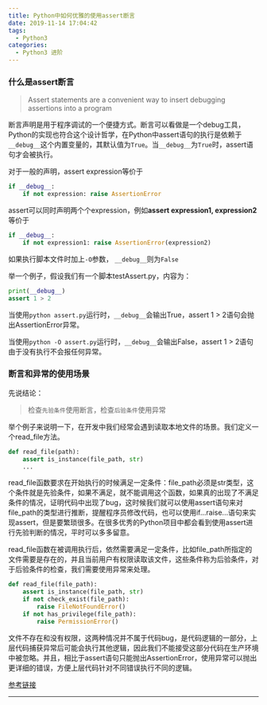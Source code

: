 ```yaml
---
title: Python中如何优雅的使用assert断言
date: 2019-11-14 17:04:42
tags:
  - Python3
categories:
  - Python3 进阶
---
```


### 什么是assert断言

> Assert statements are a convenient way to insert debugging assertions into a program

断言声明是用于程序调试的一个便捷方式。断言可以看做是一个debug工具，Python的实现也符合这个设计哲学，在Python中assert语句的执行是依赖于`__debug__`这个内置变量的，其默认值为`True`。当`__debug__`为`True`时，assert语句才会被执行。

对于一般的声明，assert expression等价于
```Python
if __debug__:
    if not expression: raise AssertionError
```
assert可以同时声明两个个expression，例如**assert expression1, expression2**等价于
```Python
if __debug__:
    if not expression1: raise AssertionError(expression2)
```
如果执行脚本文件时加上`-O`参数， `__debug__`则为`False`

举一个例子，假设我们有一个脚本testAssert.py，内容为：
```Python
print(__debug__)
assert 1 > 2
```
<!-- more -->

当使用`python assert.py`运行时，`__debug__`会输出True，assert 1 > 2语句会抛出AssertionError异常。

当使用`python -O assert.py`运行时，`__debug__`会输出False，assert 1 > 2语句由于没有执行不会报任何异常。


### 断言和异常的使用场景

先说结论：

> 检查`先验条件`使用断言，检查`后验条件`使用异常

举个例子来说明一下，在开发中我们经常会遇到读取本地文件的场景。我们定义一个read_file方法。

```python
def read_file(path):
    assert is_instance(file_path, str)
    ...
```
read_file函数要求在开始执行的时候满足一定条件：file_path必须是str类型，这个条件就是先验条件，如果不满足，就不能调用这个函数，如果真的出现了不满足条件的情况，证明代码中出现了bug，这时候我们就可以使用assert语句来对file_path的类型进行推断，提醒程序员修改代码，也可以使用if...raise...语句来实现assert，但是要繁琐很多。在很多优秀的Python项目中都会看到使用assert进行先验判断的情况，平时可以多多留意。

read_file函数在被调用执行后，依然需要满足一定条件，比如file_path所指定的文件需要是存在的，并且当前用户有权限读取该文件，这些条件称为后验条件，对于后验条件的检查，我们需要使用异常来处理。

```python
def read_file(file_path):
    assert is_instance(file_path, str)
    if not check_exist(file_path):
        raise FileNotFoundError()
    if not has_privilege(file_path):
        raise PermissionError()
```

文件不存在和没有权限，这两种情况并不属于代码bug，是代码逻辑的一部分，上层代码捕获异常后可能会执行其他逻辑，因此我们不能接受这部分代码在生产环境中被忽略。并且，相比于assert语句只能抛出AssertionError，使用异常可以抛出更详细的错误，方便上层代码针对不同错误执行不同的逻辑。


[参考链接](https://juejin.im/post/5af02413f265da0b776f9e15)













----------
